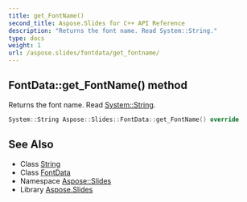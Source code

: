 ```yaml
---
title: get_FontName()
second_title: Aspose.Slides for C++ API Reference
description: "Returns the font name. Read System::String."
type: docs
weight: 1
url: /aspose.slides/fontdata/get_fontname/
---
```

## FontData::get_FontName() method


Returns the font name. Read [System::String](../../../system/string/).

```cpp
System::String Aspose::Slides::FontData::get_FontName() override
```

## See Also

* Class [String](../../../system/string/)
* Class [FontData](../)
* Namespace [Aspose::Slides](../../)
* Library [Aspose.Slides](../../../)